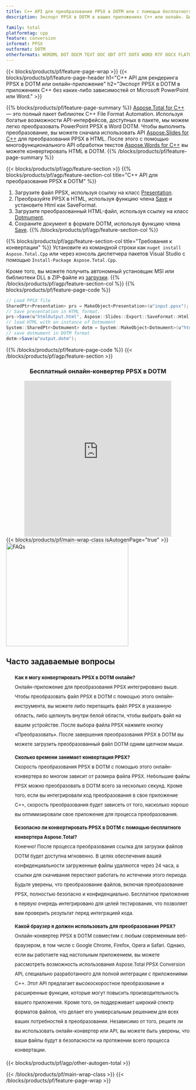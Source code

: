 ```yaml
---
title: C++ API для преобразования PPSX в DOTM или с помощью бесплатного онлайн-конвертера
description: Экспорт PPSX в DOTM в ваших приложениях C++ или онлайн. Быстро протестируйте бесплатный онлайн-конвертер PPSX в DOTM, прежде чем интегрировать код.

family: total
platformtag: cpp
feature: conversion
informat: PPSX
outformat: DOTM
otherformats: WORDML DOT DOCM TEXT DOC ODT OTT DOTX WORD RTF DOCX FLATOPC
---
```

{{< blocks/products/pf/feature-page-wrap >}}
{{< blocks/products/pf/feature-page-header h1="C++ API для рендеринга PPSX в DOTM или онлайн-приложение" h2="Экспорт PPSX в DOTM в приложениях C++ без каких-либо зависимостей от Microsoft PowerPoint или Word." >}}

{{% blocks/products/pf/feature-page-summary %}}
[Aspose.Total for C++](https://products.aspose.com/total/cpp/) — это полный пакет библиотек C++ File Format Automation. Используя богатые возможности API-интерфейсов, доступных в пакете, мы можем легко преобразовать PowerPoint PPSX в Word DOTM. Чтобы выполнить преобразование, вы можете сначала использовать API [Aspose.Slides for C++](https://products.aspose.com/slides/cpp/) для преобразования PPSX в HTML. После этого с помощью многофункционального API обработки текстов [Aspose.Words for C++](https://products.aspose.com/words/cpp/) вы можете конвертировать HTML в DOTM. 
{{% /blocks/products/pf/feature-page-summary  %}}

{{< blocks/products/pf/agp/feature-section >}}
{{% blocks/products/pf/agp/feature-section-col title="C++ API для преобразования PPSX в DOTM" %}}
1. Загрузите файл PPSX, используя ссылку на класс [Presentation](https://reference.aspose.com/slides/cpp/class/aspose.slides.presentation).
2. Преобразуйте PPSX в HTML, используя функцию члена [Save](https://reference.aspose.com/slides/cpp/class/aspose.slides.presentation#afcd59ec697bf05c10f78c3869de2ec9e) и установите Html как SaveFormat.
3. Загрузите преобразованный HTML-файл, используя ссылку на класс [Dotmument](https://reference.aspose.com/words/cpp/class/aspose.words.dotmument).
4. Сохраните документ в формате DOTM, используя функцию члена [Save](https://reference.aspose.com/words/cpp/class/aspose.words.dotmument#save_string).
{{% /blocks/products/pf/agp/feature-section-col %}}

{{% blocks/products/pf/agp/feature-section-col title="Требования к конвертации" %}}
Установите из командной строки как ```nuget install Aspose.Total.Cpp``` или через консоль диспетчера пакетов Visual Studio с помощью ```Install-Package Aspose.Total.Cpp```.

Кроме того, вы можете получить автономный установщик MSI или библиотеки DLL в ZIP-файле из [загрузки](https://releases.aspose.comtotal/cpp).
{{% /blocks/products/pf/agp/feature-section-col %}}
{{% blocks/products/pf/feature-page-code %}}
```cs
// Load PPSX file
SharedPtr<Presentation> prs = MakeObject<Presentation>(u"input.ppsx");
// Save presentation in HTML format.
prs->Save(u"htmlOutput.html", Aspose::Slides::Export::SaveFormat::Html);
// load HTML with an instance of Dotmument
System::SharedPtr<Dotmument> dotm = System::MakeObject<Dotmument>(u"htmlOutput.html");
// save dotmument in DOTM format
dotm->Save(u"output.dotm"); 
```

{{% /blocks/products/pf/feature-page-code %}}
{{< /blocks/products/pf/agp/feature-section >}}

<div class="container-fluid agp-content bg-white aboutfile box-1 vh100 section nopbtm">
<div class=container>
<div class=row>
<div class="demobox tc col-md-12 padding-0" align="center">

<h3>Бесплатный онлайн-конвертер PPSX в DOTM</h3>

<iframe title="Онлайн-инструмент от dotm до ppsx долларов" style="border: none; height: 426px;" scrolling="no" src="https://total-conversion-app-65z5r2lp.qa.k8s.dynabic.com/?to=dotm&from=ppsx" id="child-iframe" width="80%"></iframe>

</div></div>
</div></div>
{{< blocks/products/pf/main-wrap-class isAutogenPage="true" >}}
<style>.howtolist li{margin-right: 0!important;line-height: 26px;position: relative;margin-bottom: 10px;font-size: 13px;list-style-type: none;}</style>
<div class="col-md-12 tl bg-gray-dark howtolist section">
  <a class="anchor" name="faqpage"></a>
  <div class="container tl dflex" itemscope="" itemtype="https://schema.org/FAQPage">
      <div class="col-md-4 howtosectiongfx">
          <img class="social-panel-hide-on-mobile" src="https://www.groupdocs.cloud/templates/brand/images/groupdocs/conversion/groupdocs_conversion-brand.png" alt="FAQs" width="335" height="283">
      </div>
      <div class="howtosection col-md-8">
          <div>
              <h2>Часто задаваемые вопросы</h2>
              <ul>
                  <li itemscope="" itemprop="mainEntity" itemtype="https://schema.org/Question">
                      <div>
                          <span itemprop="name"><b>Как я могу конвертировать PPSX в DOTM онлайн?</b></span>
                      </div>
                      <div itemscope="" itemprop="acceptedAnswer" itemtype="https://schema.org/Answer">
                          <span itemprop="text">Онлайн-приложение для преобразования PPSX интегрировано выше. Чтобы преобразовать файл PPSX в DOTM с помощью этого онлайн-инструмента, вы можете либо перетащить файл PPSX в указанную область, либо щелкнуть внутри белой области, чтобы выбрать файл на вашем устройстве. После выбора файла PPSX нажмите кнопку «Преобразовать». После завершения преобразования PPSX в DOTM вы можете загрузить преобразованный файл DOTM одним щелчком мыши.</span>
                      </div>
                  </li>
                  <li itemscope="" itemprop="mainEntity" itemtype="https://schema.org/Question">
                      <div>
                          <span itemprop="name"><b>Сколько времени занимает конвертация PPSX?</b></span>
                      </div>
                      <div itemscope="" itemprop="acceptedAnswer" itemtype="https://schema.org/Answer">
                          <span itemprop="text">Скорость преобразования PPSX в DOTM с помощью этого онлайн-конвертера во многом зависит от размера файла PPSX. Небольшие файлы PPSX можно преобразовать в DOTM всего за несколько секунд. Кроме того, если вы интегрировали код преобразования в свое приложение C++, скорость преобразования будет зависеть от того, насколько хорошо вы оптимизировали свое приложение для процесса преобразования.</span>
                      </div>
                  </li>
                  <li itemscope="" itemprop="mainEntity" itemtype="https://schema.org/Question">
                      <div>
                          <span itemprop="name"><b>Безопасно ли конвертировать PPSX в DOTM с помощью бесплатного конвертера Aspose.Total?</b></span>
                      </div>
                      <div itemscope="" itemprop="acceptedAnswer" itemtype="https://schema.org/Answer">
                          <span itemprop="text">Конечно! После процесса преобразования ссылка для загрузки файлов DOTM будет доступна мгновенно. В целях обеспечения вашей конфиденциальности загруженные файлы удаляются через 24 часа, а ссылки для скачивания перестают работать по истечении этого периода. Будьте уверены, что преобразование файлов, включая преобразование PPSX, полностью безопасно и конфиденциально. Бесплатное приложение в первую очередь интегрировано для целей тестирования, что позволяет вам проверить результат перед интеграцией кода.</span>
                      </div>
                  </li>                 
                  <li itemscope="" itemprop="mainEntity" itemtype="https://schema.org/Question">
                      <div>
                          <span itemprop="name"><b>Какой браузер я должен использовать для преобразования PPSX?</b></span>
                      </div>
                      <div itemscope="" itemprop="acceptedAnswer" itemtype="https://schema.org/Answer">
                          <span itemprop="text">Онлайн-конвертер PPSX в DOTM совместим с любым современным веб-браузером, в том числе с Google Chrome, Firefox, Opera и Safari. Однако, если вы работаете над настольным приложением, вы можете рассмотреть возможность использования Aspose.Total PPSX Conversion API, специально разработанного для полной интеграции с приложениями C++. Этот API предлагает высокоскоростное преобразование и расширенные функции, которые могут повысить производительность вашего приложения. Кроме того, он поддерживает широкий спектр форматов файлов, что делает его универсальным решением для всех ваших потребностей в преобразовании. Независимо от того, решите ли вы использовать онлайн-конвертер или API, вы можете быть уверены, что ваши файлы будут в безопасности на протяжении всего процесса конвертации.</span>
                      </div>
                  </li>
              </ul>
          </div>
      </div>
  </div>
{{< blocks/products/pf/agp/other-autogen-total >}}

{{< /blocks/products/pf/main-wrap-class >}}
{{< /blocks/products/pf/feature-page-wrap >}}